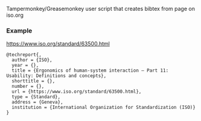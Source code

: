 Tampermonkey/Greasemonkey user script that creates bibtex from page on iso.org

### Example

https://www.iso.org/standard/63500.html

```output
@techreport{,
  author = {ISO},
  year = {},
  title = {Ergonomics of human-system interaction — Part 11: Usability: Definitions and concepts},
  shorttitle = {},
  number = {},
  url = {https://www.iso.org/standard/63500.html},
  type = {Standard},
  address = {Geneva},
  institution = {International Organization for Standardization (ISO)}
}
```
